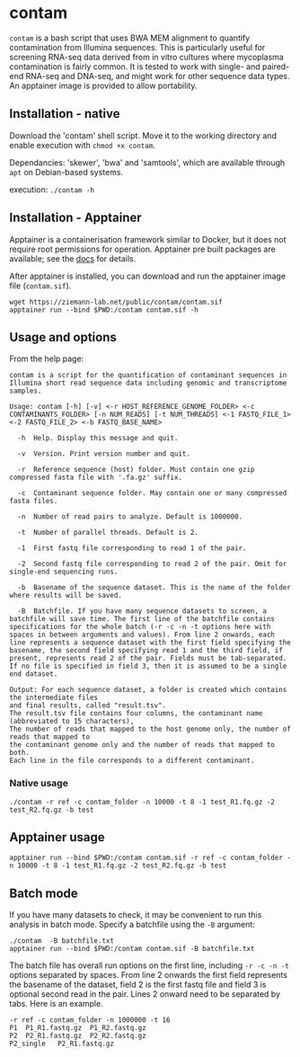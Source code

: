 # contam

`contam` is a bash script that uses BWA MEM alignment to quantify contamination from
Illumina sequences.
This is particularly useful for screening RNA-seq data derived from in vitro cultures where mycoplasma
contamination is fairly common.
It is tested to work with single- and paired-end RNA-seq and DNA-seq, and might work for other sequence data types.
An apptainer image is provided to allow portability.

## Installation - native

Download the 'contam' shell script.
Move it to the working directory and enable execution with `chmod +x contam`.

Dependancies: 'skewer', 'bwa' and 'samtools', which are available through `apt` on Debian-based
systems.

execution: `./contam -h`

## Installation - Apptainer

Apptainer is a containerisation framework similar to Docker, but it does not require root permissions
for operation.
Apptainer pre built packages are available; see the [docs](https://apptainer.org/docs/admin/main/installation.html#install-from-pre-built-packages) for details.

After apptainer is installed, you can download and run the apptainer image file (`contam.sif`).

```
wget https://ziemann-lab.net/public/contam/contam.sif
apptainer run --bind $PWD:/contam contam.sif -h
```

## Usage and options

From the help page:

```
contam is a script for the quantification of contaminant sequences in Illumina short read sequence data including genomic and transcriptome samples.

Usage: contam [-h] [-v] <-r HOST_REFERENCE_GENOME_FOLDER> <-c CONTAMINANTS_FOLDER> [-n NUM_READS] [-t NUM_THREADS] <-1 FASTQ_FILE_1> <-2 FASTQ_FILE_2> <-b FASTQ_BASE_NAME>

  -h  Help. Display this message and quit.

  -v  Version. Print version number and quit.

  -r  Reference sequence (host) folder. Must contain one gzip compressed fasta file with '.fa.gz' suffix.

  -c  Contaminant sequence folder. May contain one or many compressed fasta files.

  -n  Number of read pairs to analyze. Default is 1000000.

  -t  Number of parallel threads. Default is 2.

  -1  First fastq file corresponding to read 1 of the pair.

  -2  Second fastq file corresponding to read 2 of the pair. Omit for single-end sequencing runs.

  -b  Basename of the sequence dataset. This is the name of the folder where results will be saved.

  -B  Batchfile. If you have many sequence datasets to screen, a batchfile will save time. The first line of the batchfile contains specifications for the whole batch (-r -c -n -t options here with spaces in between arguments and values). From line 2 onwards, each line represents a sequence dataset with the first field specifying the basename, the second field specifying read 1 and the third field, if present, represents read 2 of the pair. Fields must be tab-separated. If no file is specified in field 3, then it is assumed to be a single end dataset.

Output: For each sequence dataset, a folder is created which contains the intermediate files
and final results, called "result.tsv".
The result.tsv file contains four columns, the contaminant name (abbreviated to 15 characters),
The number of reads that mapped to the host genome only, the number of reads that mapped to
the contaminant genome only and the number of reads that mapped to both.
Each line in the file corresponds to a different contaminant.

```

### Native usage

```
./contam -r ref -c contam_folder -n 10000 -t 8 -1 test_R1.fq.gz -2 test_R2.fq.gz -b test
```

## Apptainer usage

```
apptainer run --bind $PWD:/contam contam.sif -r ref -c contam_folder -n 10000 -t 8 -1 test_R1.fq.gz -2 test_R2.fq.gz -b test
```

## Batch mode

If you have many datasets to check, it may be convenient to run this analysis in batch mode.
Specify a batchfile using the `-B` argument:

```
./contam  -B batchfile.txt
apptainer run --bind $PWD:/contam contam.sif -B batchfile.txt 

```

The batch file has overall run options on the first line, including `-r -c -n -t` options separated by spaces.
From line 2 onwards the first field represents the basename of the dataset, field 2 is the first fastq file and
field 3 is optional second read in the pair.
Lines 2 onward need to be separated by tabs.
Here is an example.
 
```
-r ref -c contam_folder -n 1000000 -t 16
P1	P1_R1.fastq.gz	P1_R2.fastq.gz
P2	P2_R1.fastq.gz	P2_R2.fastq.gz
P2_single	P2_R1.fastq.gz
```

